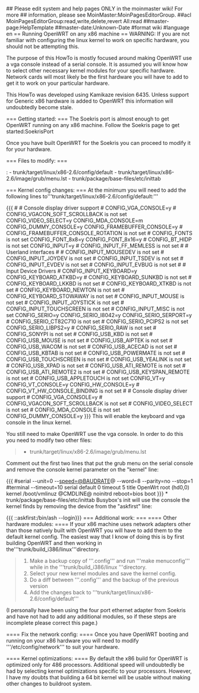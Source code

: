 \#\# Please edit system and help pages ONLY in the moinmaster wiki! For
more \#\# information, please see MoinMaster:MoinPagesEditorGroup.
\#\#acl MoinPagesEditorGroup:read,write,delete,revert All:read
\#\#master-page:HelpTemplate \#\#master-date:Unknown-Date \#format wiki
\#language en == Running OpenWRT on any x86 machine == WARNING: If you
are not familiar with configuring the linux kernel to work on specific
hardware, you should not be attempting this.

The purpose of this HowTo is mostly focused around making OpenWRT use a
vga console instead of a serial console. It is assumed you will know how
to select other necessary kernel modules for your specific hardware.
Network cards will most likely be the first hardware you will have to
add to get it to work on your particular hardware.

This HowTo was developed using Kamikaze revision 6435. Unless support
for Generic x86 hardware is added to OpenWRT this information will
undoubtedly become stale.

=== Getting started: === The Soekris port is almost enough to get
OpenWRT running on any x86 machine. Follow the Soekris page to get
started:SoekrisPort

Once you have built OpenWRT for the Soekris you can proceed to modify it
for your hardware.

=== Files to modify: ===

:   -   trunk/target/linux/x86-2.6/config/default
    -   trunk/target/linux/x86-2.6/image/grub/menu.lst
    -   trunk/package/base-files/etc/inittab

=== Kernel config changes: === At the minimum you will need to add the
following lines to'''trunk/target/linux/x86-2.6/config/default:'''

{{{ \# \# Console display driver support \# CONFIG\_VGA\_CONSOLE=y \#
CONFIG\_VGACON\_SOFT\_SCROLLBACK is not set CONFIG\_VIDEO\_SELECT=y
CONFIG\_MDA\_CONSOLE=m CONFIG\_DUMMY\_CONSOLE=y
CONFIG\_FRAMEBUFFER\_CONSOLE=y \# CONFIG\_FRAMEBUFFER\_CONSOLE\_ROTATION
is not set \# CONFIG\_FONTS is not set CONFIG\_FONT\_8x8=y
CONFIG\_FONT\_8x16=y \# CONFIG\_BT\_HIDP is not set CONFIG\_INPUT=y \#
CONFIG\_INPUT\_FF\_MEMLESS is not set \# \# Userland interfaces \# \#
CONFIG\_INPUT\_MOUSEDEV is not set \# CONFIG\_INPUT\_JOYDEV is not set
\# CONFIG\_INPUT\_TSDEV is not set \# CONFIG\_INPUT\_EVDEV is not set \#
CONFIG\_INPUT\_EVBUG is not set \# \# Input Device Drivers \#
CONFIG\_INPUT\_KEYBOARD=y CONFIG\_KEYBOARD\_ATKBD=y \#
CONFIG\_KEYBOARD\_SUNKBD is not set \# CONFIG\_KEYBOARD\_LKKBD is not
set \# CONFIG\_KEYBOARD\_XTKBD is not set \# CONFIG\_KEYBOARD\_NEWTON is
not set \# CONFIG\_KEYBOARD\_STOWAWAY is not set \# CONFIG\_INPUT\_MOUSE
is not set \# CONFIG\_INPUT\_JOYSTICK is not set \#
CONFIG\_INPUT\_TOUCHSCREEN is not set \# CONFIG\_INPUT\_MISC is not set
CONFIG\_SERIO=y CONFIG\_SERIO\_I8042=y CONFIG\_SERIO\_SERPORT=y \#
CONFIG\_SERIO\_CT82C710 is not set \# CONFIG\_SERIO\_PCIPS2 is not set
CONFIG\_SERIO\_LIBPS2=y \# CONFIG\_SERIO\_RAW is not set \#
CONFIG\_SONYPI is not set \# CONFIG\_USB\_KBD is not set \#
CONFIG\_USB\_MOUSE is not set \# CONFIG\_USB\_AIPTEK is not set \#
CONFIG\_USB\_WACOM is not set \# CONFIG\_USB\_ACECAD is not set \#
CONFIG\_USB\_KBTAB is not set \# CONFIG\_USB\_POWERMATE is not set \#
CONFIG\_USB\_TOUCHSCREEN is not set \# CONFIG\_USB\_YEALINK is not set
\# CONFIG\_USB\_XPAD is not set \# CONFIG\_USB\_ATI\_REMOTE is not set
\# CONFIG\_USB\_ATI\_REMOTE2 is not set \# CONFIG\_USB\_KEYSPAN\_REMOTE
is not set \# CONFIG\_USB\_APPLETOUCH is not set CONFIG\_VT=y
CONFIG\_VT\_CONSOLE=y CONFIG\_HW\_CONSOLE=y \#
CONFIG\_VT\_HW\_CONSOLE\_BINDING is not set \# \# Console display driver
support \# CONFIG\_VGA\_CONSOLE=y \# CONFIG\_VGACON\_SOFT\_SCROLLBACK is
not set \# CONFIG\_VIDEO\_SELECT is not set \# CONFIG\_MDA\_CONSOLE is
not set CONFIG\_DUMMY\_CONSOLE=y }}} This will enable the keyboard and
vga console in the linux kernel.

You still need to make OpenWRT use the vga console. In order to do this
you need to modify two other files:

> -   trunk/target/linux/x86-2.6/image/grub/menu.lst

Comment out the first two lines that put the grub menu on the serial
console and remove the console kernel parameter on the "kernel" line:

{{{ \#serial --unit=0 --<speed=@BAUDRATE>@ --word=8 --parity=no --stop=1
\#terminal --timeout=10 serial default 0 timeout 5 title OpenWrt root
(hd0,0) kernel /boot/vmlinuz @CMDLINE@ noinitrd reboot=bios boot }}} \*
trunk/package/base-files/etc/inittab Busybox's init will use the console
the kernel finds by removing the device from the "askfirst" line:

{{{ ::askfirst:/bin/ash --login}}} === Additional work: === ==== Other
hardware modules: ==== If your x86 machine uses network adapters other
than those natively built with OpenWRT you will have to add them to the
default kernel config. The easiest way that I know of doing this is by
first building OpenWRT and then working in
the'''trunk/build\_i386/linux'''directory.

> 1.  Make a backup copy of '''.config''' and run '''make menuconfig'''
>     while in the '''trunk/build\_i386/linux '''directory.
> 2.  Select your new kernel modules and save the kernel config.
> 3.  Do a diff between '''.config''' and the backup of the previous
>     version
> 4.  Add the changes back to
>     '''trunk/target/linux/x86-2.6/config/default'''

(I personally have been using the four port ethernet adapter from
Soekris and have not had to add any additional modules, so if these
steps are incomplete please correct this page.)

==== Fix the network config: ==== Once you have OpenWRT booting and
running on your x86 hardware you will need to modify
'''/etc/config/network''' to suit your hardware.

==== Kernel optimizations: ==== By default the x86 build for OpenWRT is
optimized only for 486 processors. Additional speed will undoubtedly be
had by selecting kernel optimizations specific to your processors.
However, I have my doubts that building a 64 bit kernel will be usable
without making other changes to buildroot system.

